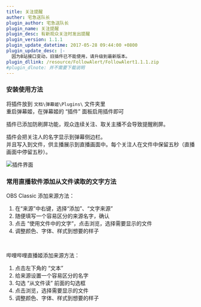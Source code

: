 ```yaml
---
title: 关注提醒
auther: 宅急送队长
plugin_author: 宅急送队长
plugin_name: 关注提醒
plugin_desc: 有新观众关注时发出提醒
plugin_version: 1.1.1
plugin_update_datetime: 2017-05-28 09:44:00 +0800
plugin_update_desc: |-
  因为B站接口变动，旧插件已不能使用，请升级到最新版本。
plugin_dllink: /resource/FollowAlert/FollowAlert1.1.1.zip
#plugin_dlnote: 并不需要下载说明
---
```

### 安装使用方法

将插件放到 `文档\弹幕姬\Plugins\` 文件夹里  
重启弹幕姬，在弹幕姬的 “插件” 面板启用插件即可

插件已添加防刷屏功能，观众连续关注、取关主播不会导致提醒刷屏。

插件会把关注人的名字显示到弹幕侧边栏。  
并且写入到文件，供主播展示到直播画面中。每个关注人在文件中保留五秒（直播画面中停留五秒）。

<img class="shadow" src="https://www.danmuji.cn/resource/FollowAlert/pic.png" alt="插件界面" />

<br/>

### 常用直播软件添加从文件读取的文字方法

OBS Classic 添加来源方法：

1. 在“来源”中右键，选择“添加”、“文字来源”
2. 随便填写一个容易区分的来源名字，确认
3. 点击 “使用文件中的文字”，点击浏览，选择需要显示的文件
4. 调整颜色、字体、样式到想要的样子

<br/>

哔哩哔哩直播姬添加来源方法：

1. 点击左下角的 “文本”
2. 给来源设置一个容易区分的名字
3. 勾选 “从文件读” 前面的勾选框
4. 点击浏览，选择需要显示的文件
5. 调整颜色、字体、样式到想要的样子